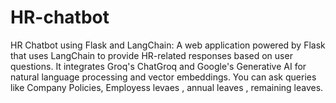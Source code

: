 # HR-chatbot
HR Chatbot using Flask and LangChain: A web application powered by Flask that uses LangChain to provide HR-related responses based on user questions. It integrates Groq's ChatGroq and Google's Generative AI for natural language processing and vector embeddings.
You can ask queries like Company Policies, Employess levaes , annual leaves , remaining leaves.
